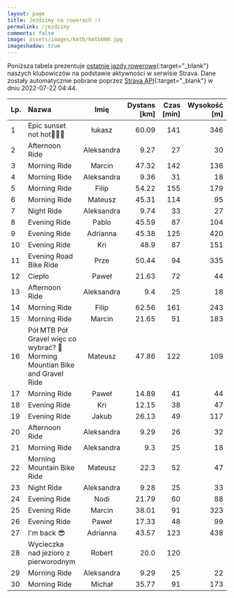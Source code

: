 ```yaml
---
layout: page
title: Jeździmy na rowerach :)
permalink: /jezdzimy
comments: false
image: assets/images/kmtb/kmtb008.jpg
imageshadow: true
---
```


Poniższa tabela prezentuje [ostatnie jazdy rowerowe](https://www.strava.com/clubs/336381){:target="_blank"} naszych klubowiczów na podstawie aktywności w serwisie Strava. Dane zostały automatycznie pobrane poprzez [Strava API](https://developers.strava.com/docs/reference/#api-Clubs-getClubActivitiesById){:target="_blank"} w dniu 2022-07-22 04:44.

Lp. | Nazwa | Imię | Dystans [km] | Czas [min] | Wysokość [m]
:--- | :--- | :---: | ---: | ---: | ---:
1|Epic sunset not hot🚵🌅🌖|łukasz|60.09|141|346
2|Afternoon Ride|Aleksandra|9.27|27|30
3|Morning Ride|Marcin|47.32|142|136
4|Morning Ride|Aleksandra|9.36|31|18
5|Morning Ride|Filip|54.22|155|179
6|Morning Ride|Mateusz|45.31|114|95
7|Night Ride|Aleksandra|9.74|33|27
8|Evening Ride|Pablo|45.59|87|104
9|Evening Ride|Adrianna|45.38|125|420
10|Evening Ride|Kri|48.9|87|151
11|Evening Road Bike Ride|Prze|50.44|94|335
12|Ciepło |Paweł|21.63|72|44
13|Afternoon Ride|Aleksandra|9.4|25|18
14|Morning Ride|Filip|62.56|161|243
15|Morning Ride|Marcin|21.65|51|183
16|Pół MTB Pół Gravel więc co wybrać? 🤔 Morming Mountian Bike and Gravel Ride|Mateusz|47.86|122|109
17|Morning Ride|Paweł|14.89|41|44
18|Evening Ride|Kri|12.15|38|47
19|Evening Ride|Jakub|26.13|49|117
20|Afternoon Ride|Aleksandra|9.29|26|32
21|Morning Ride|Aleksandra|9.3|25|18
22|Morning Mountain Bike Ride|Mateusz|22.3|52|47
23|Night Ride|Aleksandra|9.28|25|33
24|Evening Ride|Nodi|21.79|60|88
25|Evening Ride|Marcin|38.01|91|323
26|Evening Ride|Paweł|17.33|48|99
27|I'm back 😎|Adrianna|43.57|123|438
28|Wycieczka nad jezioro z pierworodnym |Robert|20.0|120|
29|Morning Ride|Aleksandra|9.29|25|22
30|Morning Ride|Michał|35.77|91|173

